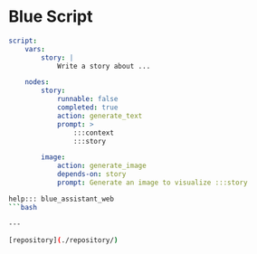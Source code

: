 # Blue Script

```yaml
script:
    vars:
        story: |
            Write a story about ...

    nodes:
        story:
            runnable: false
            completed: true
            action: generate_text
            prompt: >
                :::context
                :::story

        image:
            action: generate_image
            depends-on: story
            prompt: Generate an image to visualize :::story

```

```bash
help::: blue_assistant_web
```bash

---

[repository](./repository/)
